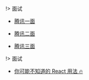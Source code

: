 !> 面试

- [腾讯一面](https://chenshengshui.github.io/waterman-blog/#interview/腾讯一面)

- [腾讯二面](https://chenshengshui.github.io/waterman-blog/#interview/腾讯二面)

- [腾讯三面](https://chenshengshui.github.io/waterman-blog/#interview/腾讯三面)

!> 面试

- [你可能不知道的 React 用法 🔥](https://chenshengshui.github.io/waterman-blog#/react/你可能不知道的React用法🔥)
